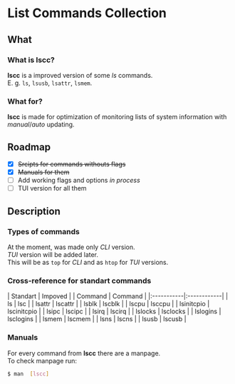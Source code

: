 # List Commands Collection

## What

### What is **lscc**?

**lscc** is a improved version of some *ls* commands. </br>
E. g. `ls`, `lsusb`, `lsattr`, `lsmem`. 

### What for?

**lscc** is made for optimization of monitoring lists of system information with *manual*/*auto* updating.

## Roadmap
  - [x] ~~Srcipts for commands withouts flags~~
  - [x] ~~Manuals for them~~
  - [ ] Add working flags and options   *in process*
  - [ ] TUI version for all them

## Description

### Types of commands

At the moment, was made only *CLI* version. </br>
*TUI* version will be added later. </br>
This will be as `top` for *CLI* and as `htop` for *TUI* versions.

### Cross-reference for standart commands

| Standart   | Impoved     |
| Command    | Command     |
|:-----------|:------------|
| ls	     | lsc         |
| lsattr     | lscattr     |
| lsblk      | lscblk      |
| lscpu      | lsccpu      |
| lsinitcpio | lscinitcpio |
| lsipc	     | lscipc      |
| lsirq      | lscirq      |
| lslocks    | lsclocks    |
| lslogins   | lsclogins   |
| lsmem      | lscmem      |
| lsns       | lscns       |
| lsusb      | lscusb      |

### Manuals

For every command from **lscc** there are a manpage. </br>
To check manpage run:</br>
```bash
$ man  [lscc]
```

